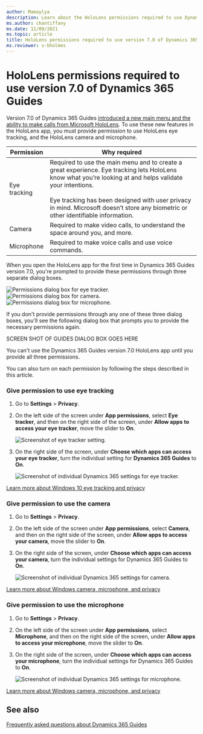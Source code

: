 ```yaml
---
author: Mamaylya
description: Learn about the HoloLens permissions required to use Dynamics 365 Guides 7.0.
ms.author: chantiffany
ms.date: 11/09/2021
ms.topic: article
title: HoloLens permissions required to use version 7.0 of Dynamics 365 Guides
ms.reviewer: v-bholmes
---
```


# HoloLens permissions required to use version 7.0 of Dynamics 365 Guides

Version 7.0 of Dynamics 365 Guides [introduced a new main menu and the ability to make calls from Microsoft HoloLens](new.md). To use these new features in the HoloLens app, you must provide permission to use HoloLens eye tracking, and the HoloLens camera and microphone. 

|Permission|Why required|
|----------------------|----------------------------------------------------------|
|Eye tracking|Required to use the main menu and to create a great experience. Eye tracking lets HoloLens know what you’re looking at and helps validate your intentions.<br><br>Eye tracking has been designed with user privacy in mind. Microsoft doesn’t store any biometric or other identifiable information.| 
|Camera|Required to make video calls, to understand the space around you, and more.| 
|Microphone|Required to make voice calls and use voice commands.|  

When you open the HoloLens app for the first time in Dynamics 365 Guides version 7.0, you're prompted to provide these permissions through three separate dialog boxes. 

![Permissions dialog box for eye tracker.](media/hololens-permissions-eye-tracker.PNG "Permissions dialog box for eye tracker")
![Permissions dialog box for camera.](media/hololens-permissions-camera.PNG "Permissions dialog box for camera")
![Permissions dialog box for microphone.](media/hololens-permissions-microphone.PNG "Permissions dialog box for microphone")

If you don't provide permissions through any one of these three dialog boxes, you'll see the following dialog box that prompts you to provide the necessary permissions again.

SCREEN SHOT OF GUIDES DIALOG BOX GOES HERE

You can't use the Dynamics 365 Guides version 7.0 HoloLens app until you provide all three permissions. 

You can also turn on each permission by following the steps described in this article.

### Give permission to use eye tracking

1. Go to **Settings** > **Privacy**. 

2. On the left side of the screen under **App permissions**, select **Eye tracker**, and then on the right side of the screen, under **Allow apps to access your eye tracker**, move the slider to **On**.  

    ![Screenshot of eye tracker setting.](media/hololens-permissions-eye-tracker-settings.PNG "Screenshot of eye tracker setting")

3. On the right side of the screen, under **Choose which apps can access your eye tracker**, turn the individual setting for **Dynamics 365 Guides** to **On**. 

    ![Screenshot of individual Dynamics 365 settings for eye tracker.](media/hololens-permissions-eye-tracker-extra-settings.PNG "Screenshot of individual Dynamics 365 settings for eye tracker")

[Learn more about Windows 10 eye tracking and privacy](https://support.microsoft.com/en-us/windows/windows-10-eye-tracking-and-privacy-62623324-36cf-04a3-6992-8f329081f20b)

### Give permission to use the camera 

1. Go to **Settings** > **Privacy**.

2. On the left side of the screen under **App permissions**, select **Camera**, and then on the right side of the screen, under **Allow apps to access your camera**, move the slider to **On**.  

3. On the right side of the screen, under **Choose which apps can access your camera**, turn the individual settings for Dynamics 365 Guides to **On**. 

    ![Screenshot of individual Dynamics 365 settings for camera.](media/hololens-permissions-camera-extra-settings.PNG "Screenshot of individual Dynamics 365 settings for camera")

[Learn more about Windows camera, microphone, and privacy](https://support.microsoft.com/en-us/windows/windows-camera-microphone-and-privacy-a83257bc-e990-d54a-d212-b5e41beba857#ID0EBD=Windows_10)

### Give permission to use the microphone

1. Go to **Settings** > **Privacy**.

2. On the left side of the screen under **App permissions**, select **Microphone**, and then on the right side of the screen, under **Allow apps to access your microphone**, move the slider to **On**. 

3. On the right side of the screen, under **Choose which apps can access your microphone**, turn the individual settings for Dynamics 365 Guides to **On**. 

    ![Screenshot of individual Dynamics 365 settings for microphone.](media/hololens-permissions-microphone-extra-settings.PNG "Screenshot of individual Dynamics 365 settings for microphone")

[Learn more about Windows camera, microphone, and privacy](https://support.microsoft.com/en-us/windows/windows-camera-microphone-and-privacy-a83257bc-e990-d54a-d212-b5e41beba857#ID0EBD=Windows_10)

## See also

[Frequently asked questions about Dynamics 365 Guides](faq.md)

